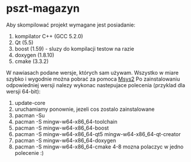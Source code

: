 # pszt-magazyn
Aby skompilować projekt wymagane jest posiadanie:
1. kompilator C++ (GCC 5.2.0)
2. Qt (5.5)
3. boost (1.59) - sluzy do kompilacji testow na razie
4. doxygen (1.8.10)
5. cmake (3.3.2)

W nawiasach podane wersje, których sam używam. Wszystko w miare szybko i wygodnie można pobrać za pomoca [Msys2](https://msys2.github.io/)
Po zainstalowaniu odpowiedniej wersji nalezy wykonac nastepujace polecenia (przyklad dla wersji 64-bit):
1. update-core
2. uruchamiamy ponownie, jezeli cos zostalo zainstalowane
3. pacman -Su
4. pacman -S mingw-w64-x86_64-toolchain
5. pacman -S mingw-w64-x86_64-boost
6. pacman -S mingw-w64-x86_64-qt5 mingw-w64-x86_64-qt-creator
7. pacman -S mingw-w64-x86_64-doxygen 
8. pacman -S mingw-w64-x86_64-cmake 
4-8 mozna polaczyc w jedno polecenie :)
